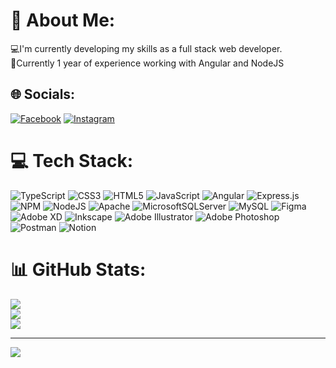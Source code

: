 # 💫 About Me:
💻I'm currently developing my skills as a full stack web developer.<br>🎢Currently 1 year of experience working with Angular and NodeJS


## 🌐 Socials:
[![Facebook](https://img.shields.io/badge/Facebook-%231877F2.svg?logo=Facebook&logoColor=white)](https://facebook.com/osmarjosue.bricenoquintero) [![Instagram](https://img.shields.io/badge/Instagram-%23E4405F.svg?logo=Instagram&logoColor=white)](https://instagram.com/kyle870_) 

# 💻 Tech Stack:
![TypeScript](https://img.shields.io/badge/typescript-%23007ACC.svg?style=flat&logo=typescript&logoColor=white) ![CSS3](https://img.shields.io/badge/css3-%231572B6.svg?style=flat&logo=css3&logoColor=white) ![HTML5](https://img.shields.io/badge/html5-%23E34F26.svg?style=flat&logo=html5&logoColor=white) ![JavaScript](https://img.shields.io/badge/javascript-%23323330.svg?style=flat&logo=javascript&logoColor=%23F7DF1E) ![Angular](https://img.shields.io/badge/angular-%23DD0031.svg?style=flat&logo=angular&logoColor=white) ![Express.js](https://img.shields.io/badge/express.js-%23404d59.svg?style=flat&logo=express&logoColor=%2361DAFB) ![NPM](https://img.shields.io/badge/NPM-%23000000.svg?style=flat&logo=npm&logoColor=white) ![NodeJS](https://img.shields.io/badge/node.js-6DA55F?style=flat&logo=node.js&logoColor=white) ![Apache](https://img.shields.io/badge/apache-%23D42029.svg?style=flat&logo=apache&logoColor=white) ![MicrosoftSQLServer](https://img.shields.io/badge/Microsoft%20SQL%20Sever-CC2927?style=flat&logo=microsoft%20sql%20server&logoColor=white) ![MySQL](https://img.shields.io/badge/mysql-%2300f.svg?style=flat&logo=mysql&logoColor=white) 	![Figma](https://img.shields.io/badge/figma-%23F24E1E.svg?style=flat&logo=figma&logoColor=white) ![Adobe XD](https://img.shields.io/badge/Adobe%20XD-470137?style=flat&logo=Adobe%20XD&logoColor=#FF61F6) ![Inkscape](https://img.shields.io/badge/Inkscape-e0e0e0?style=flat&logo=inkscape&logoColor=080A13) ![Adobe Illustrator](https://img.shields.io/badge/adobeillustrator-%23FF9A00.svg?style=flat&logo=adobeillustrator&logoColor=white) ![Adobe Photoshop](https://img.shields.io/badge/adobephotoshop-%2331A8FF.svg?style=flat&logo=adobephotoshop&logoColor=white) ![Postman](https://img.shields.io/badge/Postman-FF6C37?style=flat&logo=postman&logoColor=white) ![Notion](https://img.shields.io/badge/Notion-%23000000.svg?style=flat&logo=notion&logoColor=white)
# 📊 GitHub Stats:
![](https://github-readme-stats.vercel.app/api?username=kyle870&theme=dark&hide_border=false&include_all_commits=false&count_private=false)<br/>
![](https://github-readme-streak-stats.herokuapp.com/?user=kyle870&theme=dark&hide_border=false)<br/>
![](https://github-readme-stats.vercel.app/api/top-langs/?username=kyle870&theme=dark&hide_border=false&include_all_commits=false&count_private=false&layout=compact)

---
[![](https://visitcount.itsvg.in/api?id=kyle870&icon=0&color=6)](https://visitcount.itsvg.in)

<!-- Proudly created with GPRM ( https://gprm.itsvg.in ) -->

